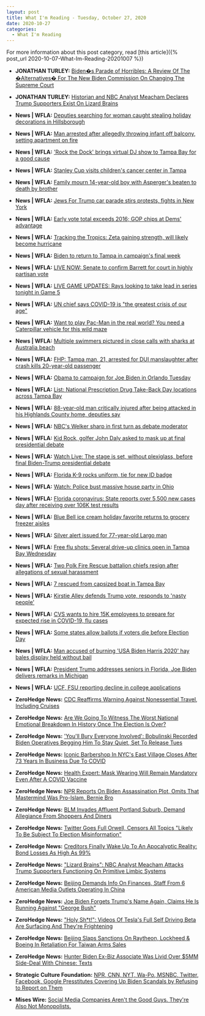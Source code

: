 ```yaml
---
layout: post
title: What I'm Reading - Tuesday, October 27, 2020
date: 2020-10-27
categories:
  - What I'm Reading
---
```


For more information about this post category, read [this article]({% post_url 2020-10-07-What-Im-Reading-20201007 %})

* **JONATHAN TURLEY:** [Biden�s Parade of Horribles: A Review Of The �Alternatives� For The New Biden Commission On Changing The Supreme Court](https://jonathanturley.org/2020/10/26/bidens-parade-of-horribles-a-review-of-the-alternatives-for-the-new-biden-commission-on-changing-the-supreme-court/)

* **JONATHAN TURLEY:** [Historian and NBC Analyst Meacham Declares Trump Supporters Exist On Lizard Brains](https://jonathanturley.org/2020/10/26/we-recently-discussed-how-vanderbilt-professor-and-historian-jon-meacham-gave-a-quiz-in-his-course-on-the-2020-election-in-which-students-were-asked-was-the-constitution-designed-to-perpetuat/)

* **News \| WFLA:** [Deputies searching for woman caught stealing holiday decorations in Hillsborough](https://www.wfla.com/news/hillsborough-county/deputies-searching-for-woman-caught-stealing-holiday-decorations-in-hillsborough/)

* **News \| WFLA:** [Man arrested after allegedly throwing infant off balcony, setting apartment on fire](https://www.wfla.com/news/national/man-arrested-after-allegedly-throwing-infant-off-balcony-setting-apartment-on-fire/)

* **News \| WFLA:** ['Rock the Dock' brings virtual DJ show to Tampa Bay for a good cause](https://www.wfla.com/news/around-town/rock-the-dock-brings-virtual-dj-show-to-tampa-bay-for-a-good-cause/)

* **News \| WFLA:** [Stanley Cup visits children's cancer center in Tampa](https://www.wfla.com/community/health/coronavirus/something-good/stanley-cup-visits-childrens-cancer-center-in-tampa/)

* **News \| WFLA:** [Family mourn 14-year-old boy with Asperger's beaten to death by brother](https://www.wfla.com/news/national/family-mourn-14-year-old-boy-with-aspergers-beaten-to-death-by-brother/)

* **News \| WFLA:** [Jews For Trump car parade stirs protests, fights in New York](https://www.wfla.com/news/jews-for-trump-car-parade-stirs-protests-fights-in-new-york/)

* **News \| WFLA:** [Early vote total exceeds 2016; GOP chips at Dems' advantage](https://www.wfla.com/election/early-vote-total-exceeds-2016-gop-chips-at-dems-advantage/)

* **News \| WFLA:** [Tracking the Tropics: Zeta gaining strength, will likely become hurricane](https://www.wfla.com/weather/tracking-the-tropics/tracking-the-tropics-zeta-gaining-strength-will-likely-become-hurricane/)

* **News \| WFLA:** [Biden to return to Tampa in campaign's final week](https://www.wfla.com/election/biden-to-return-to-tampa-in-campaigns-final-week/)

* **News \| WFLA:** [LIVE NOW: Senate to confirm Barrett for court in highly partisan vote](https://www.wfla.com/news/politics/senate-to-confirm-barrett-for-court-in-highly-partisan-vote/)

* **News \| WFLA:** [LIVE GAME UPDATES: Rays looking to take lead in series tonight in Game 5](https://www.wfla.com/sports/rays/live-game-updates-rays-looking-to-take-lead-in-series-tonight-in-game-5/)

* **News \| WFLA:** [UN chief says COVID-19 is "the greatest crisis of our age"](https://www.wfla.com/community/health/coronavirus/un-chief-says-covid-19-is-the-greatest-crisis-of-our-age/)

* **News \| WFLA:** [Want to play Pac-Man in the real world? You need a Caterpillar vehicle for this wild maze](https://www.wfla.com/news/national/want-to-play-pac-man-in-the-real-world-you-need-a-caterpillar-vehicle-for-this-wild-maze/)

* **News \| WFLA:** [Multiple swimmers pictured in close calls with sharks at Australia beach](https://www.wfla.com/news/international/multiple-swimmers-pictured-in-close-calls-with-sharks-at-australia-beach/)

* **News \| WFLA:** [FHP: Tampa man, 21, arrested for DUI manslaughter after crash kills 20-year-old passenger](https://www.wfla.com/news/local-news/fhp-20-year-old-tampa-woman-dies-after-her-impaired-driver-crashes-into-truck/)

* **News \| WFLA:** [Obama to campaign for Joe Biden in Orlando Tuesday](https://www.wfla.com/news/politics/obama-to-campaign-for-joe-biden-in-orlando-tuesday/)

* **News \| WFLA:** [List: National Prescription Drug Take-Back Day locations across Tampa Bay](https://www.wfla.com/news/local-news/list-national-prescription-drug-take-back-day-locations-across-tampa-bay/)

* **News \| WFLA:** [88-year-old man critically injured after being attacked in his Highlands County home, deputies say](https://www.wfla.com/news/highlands-county/88-year-old-man-critically-injured-after-being-attacked-in-his-highlands-county-home-deputies-say/)

* **News \| WFLA:** [NBC's Welker sharp in first turn as debate moderator](https://www.wfla.com/election/nbcs-welker-sharp-in-first-turn-as-debate-moderator/)

* **News \| WFLA:** [Kid Rock, golfer John Daly asked to mask up at final presidential debate](https://www.wfla.com/news/politics/kid-rock-golfer-john-daly-asked-to-mask-up-at-final-presidential-debate/)

* **News \| WFLA:** [Watch Live: The stage is set, without plexiglass, before final Biden-Trump presidential debate](https://www.wfla.com/top-stories/the-final-biden-trump-presidential-debate-what-to-know-how-to-watch/)

* **News \| WFLA:** [Florida K-9 rocks uniform, tie for new ID badge](https://www.wfla.com/news/florida/florida-k-9-rocks-uniform-tie-for-new-id-badge/)

* **News \| WFLA:** [Watch: Police bust massive house party in Ohio](https://www.wfla.com/news/national/watch-police-bust-massive-house-party-in-ohio/)

* **News \| WFLA:** [Florida coronavirus: State reports over 5,500 new cases day after receiving over 106K test results](https://www.wfla.com/news/florida/florida-coronavirus-state-reports-over-5500-new-cases-day-after-receiving-over-106k-test-results/)

* **News \| WFLA:** [Blue Bell ice cream holiday favorite returns to grocery freezer aisles](https://www.wfla.com/news/viral-news/blue-bell-ice-cream-holiday-favorite-returns-to-grocery-freezer-aisles/)

* **News \| WFLA:** [Silver alert issued for 77-year-old Largo man](https://www.wfla.com/news/pinellas-county/silver-alert-issued-underway-for-77-year-old-largo-man/)

* **News \| WFLA:** [Free flu shots: Several drive-up clinics open in Tampa Bay Wednesday](https://www.wfla.com/news/health-news/several-drive-up-flu-shot-clinics-open-in-tampa-bay-wednesday/)

* **News \| WFLA:** [Two Polk Fire Rescue battalion chiefs resign after allegations of sexual harassment](https://www.wfla.com/news/polk-county/two-polk-fire-rescue-battalion-chiefs-resign-after-allegations-of-sexual-harassment/)

* **News \| WFLA:** [7 rescued from capsized boat in Tampa Bay](https://www.wfla.com/news/hillsborough-county/7-rescued-from-capsized-boat-in-tampa-bay/)

* **News \| WFLA:** [Kirstie Alley defends Trump vote, responds to 'nasty people'](https://www.wfla.com/entertainment-news/kirstie-alley-defends-trump-vote-responds-to-nasty-people/)

* **News \| WFLA:** [CVS wants to hire 15K employees to prepare for expected rise in COVID-19, flu cases](https://www.wfla.com/news/national/cvs-wants-to-hire-15k-employees-to-prepare-for-expected-rise-in-covid-19-flu-cases/)

* **News \| WFLA:** [Some states allow ballots if voters die before Election Day](https://www.wfla.com/news/national/some-states-allow-ballots-if-voters-die-before-election-day/)

* **News \| WFLA:** [Man accused of burning 'USA Biden Harris 2020' hay bales display held without bail](https://www.wfla.com/news/national/man-accused-of-burning-usa-biden-harris-2020-hay-bales-display-held-without-bail/)

* **News \| WFLA:** [President Trump addresses seniors in Florida, Joe Biden delivers remarks in Michigan](https://www.wfla.com/news/politics/president-trump-addresses-seniors-in-florida-joe-biden-delivers-remarks-in-michigan/)

* **News \| WFLA:** [UCF, FSU reporting decline in college applications](https://www.wfla.com/news/florida/ucf-fsu-reporting-decline-in-college-applications/)

* **ZeroHedge News:** [CDC Reaffirms Warning Against Nonessential Travel, Including Cruises](https://www.zerohedge.com/markets/cdc-reaffirms-warning-against-nonessential-travel-including-cruises)

* **ZeroHedge News:** [Are We Going To Witness The Worst National Emotional Breakdown In History Once The Election Is Over?](https://www.zerohedge.com/political/are-we-going-witness-worst-national-emotional-breakdown-history-once-election-over)

* **ZeroHedge News:** ['You'll Bury Everyone Involved': Bobulinski Recorded Biden Operatives Begging Him To Stay Quiet, Set To Release Tues](https://www.zerohedge.com/political/youll-bury-everyone-involved-bobulinski-recorded-biden-operatives-begging-him-stay-quiet)

* **ZeroHedge News:** [Iconic Barbershop In NYC's East Village Closes After 73 Years In Business Due To COVID](https://www.zerohedge.com/personal-finance/iconic-barbershop-nycs-east-village-closes-after-73-years-business-due-covid)

* **ZeroHedge News:** [Health Expert: Mask Wearing Will Remain Mandatory Even After A COVID Vaccine](https://www.zerohedge.com/medical/health-expert-mask-wearing-will-remain-mandatory-even-after-covid-vaccine)

* **ZeroHedge News:** [NPR Reports On Biden Assassination Plot, Omits That Mastermind Was Pro-Islam, Bernie Bro](https://www.zerohedge.com/markets/heres-what-npr-chose-not-tell-you-about-alleged-biden-assassination-plotter)

* **ZeroHedge News:** [BLM Invades Affluent Portland Suburb, Demand Allegiance From Shoppers And Diners](https://www.zerohedge.com/political/blm-invades-affluent-portland-suburb-demand-allegiance-shoppers-and-diners)

* **ZeroHedge News:** [Twitter Goes Full Orwell, Censors All Topics "Likely To Be Subject To Election Misinformation"](https://www.zerohedge.com/markets/twitter-goes-full-orwell-will-prompt-us-users-topics-likely-be-subject-election)

* **ZeroHedge News:** [Creditors Finally Wake Up To An Apocalyptic Reality: Bond Losses As High As 99%](https://www.zerohedge.com/markets/creditors-finally-wake-apocalyptic-reality-bond-losses-high-99)

* **ZeroHedge News:** ["Lizard Brains": NBC Analyst Meacham Attacks Trump Supporters Functioning On Primitive Limbic Systems](https://www.zerohedge.com/political/lizard-brains-nbc-analyst-meacham-attacks-trump-supporters-functioning-primitive-limbic)

* **ZeroHedge News:** [Beijing Demands Info On Finances, Staff From 6 American Media Outlets Operating In China](https://www.zerohedge.com/geopolitical/beijing-demands-info-finances-staff-6-american-media-outlets-operating-china)

* **ZeroHedge News:** [Joe Biden Forgets Trump's Name Again, Claims He Is Running Against "George Bush"](https://www.zerohedge.com/political/joe-biden-forgets-trumps-name-claims-he-running-against-george-bush)

* **ZeroHedge News:** ["Holy Sh*t!": Videos Of Tesla's Full Self Driving Beta Are Surfacing And They're Frightening](https://www.zerohedge.com/technology/holy-sht-videos-teslas-full-self-driving-beta-are-surfacing-and-theyre-frightening)

* **ZeroHedge News:** [Beijing Slaps Sanctions On Raytheon, Lockheed & Boeing In Retaliation For Taiwan Arms Sales](https://www.zerohedge.com/markets/beijing-slaps-sanctions-raytheon-lockheed-boeing-retaliation-taiwan-arms-sales)

* **ZeroHedge News:** [Hunter Biden Ex-Biz Associate Was Livid Over $5MM Side-Deal With Chinese: Texts](https://www.zerohedge.com/political/hunter-biden-ex-biz-partner-was-livid-over-5mm-side-deal-chinese-texts)

* **Strategic Culture Foundation:** [NPR, CNN, NYT, Wa-Po, MSNBC, Twitter, Facebook, Google Presstitutes Covering Up Biden Scandals by Refusing to Report on Them](https://www.strategic-culture.org/news/2020/10/26/npr-cnn-nyt-wa-po-msnbc-twitter-facebook-google-presstitutes-covering-up-biden-scandals-by-refusing-to-report-on-them/)

* **Mises Wire:** [Social Media Companies Aren't the Good Guys. They're Also Not Monopolists.](https://mises.org/node/52511)

